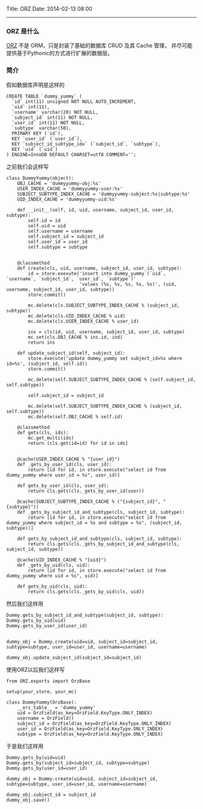 Title: ORZ
Date: 2014-02-13 08:00

---
### ORZ 是什么
[ORZ](https://github.com/douban/douban-orz) 不是 ORM，只是封装了基础的数据库 CRUD 及其 Cache 管理，
并尽可能提供基于Pythonic的方式进行扩展的数据层。

### 简介

假如数据库声明是这样的

    CREATE TABLE `dummy_yummy` (
      `id` int(11) unsigned NOT NULL AUTO_INCREMENT,
      `uid` int(11),
      `username` varchar(20) NOT NULL,
      `subject_id` int(11) NOT NULL,
      `user_id` int(11) NOT NULL,
      `subtype` varchar(50),
      PRIMARY KEY (`id`),
      KEY `user_id` (`user_id`),
      KEY `subject_id_subtype_idx` (`subject_id`, `subtype`),
      KEY `uid` (`uid`)
    ) ENGINE=InnoDB DEFAULT CHARSET=utf8 COMMENT='';

之前我们会这样写

    class DummyYummy(object):
        OBJ_CACHE = 'dummyyummy-obj:%s'
        USER_INDEX_CACHE = 'dummyyummy-user:%s'
        SUBJECT_SUBTYPE_INDEX_CACHE = 'dummyyummy-subject:%s|subtype:%s'
        UID_INDEX_CACHE = 'dummyyummy-uid:%s'

        def __init__(self, id, uid, username, subject_id, user_id, subtype):
            self.id = id
            self.uid = uid
            self.username = username
            self.subject_id = subject_id
            self.user_id = user_id
            self.subtype = subtype


        @classmethod
        def create(cls, uid, username, subject_id, user_id, subtype):
            id = store.exexute('insert into dummy_yummy (`uid`, `username`, `subject_id`, `user_id`, `subtype`)'
                               'values (%s, %s, %s, %s, %s)', (uid, username, subject_id, user_id, subtype))
            store.commit()

            mc.delete(cls.SUBJECT_SUBTYPE_INDEX_CACHE % (subject_id, subtype))
            mc.delete(cls.UID_INDEX_CACHE % uid)
            mc.delete(cls.USER_INDEX_CACHE % user_id)

            ins = cls(id, uid, username, subject_id, user_id, subtype)
            mc.set(cls.OBJ_CACHE % ins.id, ind)
            return ins

        def update_subject_id(self, subject_id):
            store.execute('update dummy_yummy set subject_id=%s where id=%s', (subject_id, self.id))
            store.commit()

            mc.delete(self.SUBJECT_SUBTYPE_INDEX_CACHE % (self.subject_id, self.subtype))

            self.subject_id = subject_id

            mc.delete(self.SUBJECT_SUBTYPE_INDEX_CACHE % (subject_id, self.subtype))
            mc.delete(self.OBJ_CACHE % self.id)

        @classmethod
        def gets(cls, ids):
            mc.get_multi(ids)
            return [cls.get(id=id) for id in ids]


        @cache(USER_INDEX_CACHE % "{user_id}")
        def _gets_by_user_id(cls, user_id):
            return [id for id, in store.execute("select id from dummy_yummy where user_id = %s", user_id)]

        def gets_by_user_id(cls, user_id):
            return cls.gets(cls._gets_by_user_id(user))

        @cache(SUBJECT_SUBTYPE_INDEX_CACHE % ("{subject_id}", "{subtype}"))
        def _gets_by_subject_id_and_subtype(cls, subject_id, subtype):
            return [id for id, in store.execute("select id from dummy_yummy where subject_id = %s and subtype = %s", (subject_id, subtype))]

        def gets_by_subject_id_and_subtype(cls, subject_id, subtype):
            return cls.gets(cls._gets_by_subject_id_and_subtype(cls, subject_id, subtype))

        @cache(UID_INDEX_CACHE % "{uid}")
        def _gets_by_uid(cls, uid):
            return [id for id, in store.execute("select id from dummy_yummy where uid = %s", uid)]

        def gets_by_uid(cls, uid):
            return cls.gets(cls._gets_by_uid(cls, uid))

然后我们这样用

    Dummy.gets_by_subject_id_and_subtype(subject_id, subtype):
    Dummy.gets_by_uid(uid)
    Dummy.gets_by_user_id(user_id)


    dummy_obj = Dummy.create(uid=uid, subject_id=subject_id, subtype=subtype, user_id=user_id, username=username)

    dummy_obj.update_subject_id(subject_id=subject_id)

使用ORZ以后我们这样写

    from ORZ.exports import OrzBase

    setup(your_store, your_mc)

    class DummyYummy(OrzBase):
        __orz_table__ = 'dummy_yummy'
        uid = OrzField(as_key=OrzField.KeyType.ONLY_INDEX)
        username = OrzField()
        subject_id = OrzField(as_key=OrzField.KeyType.ONLY_INDEX)
        user_id = OrzField(as_key=OrzField.KeyType.ONLY_INDEX)
        subtype = OrzField(as_key=OrzField.KeyType.ONLY_INDEX)

于是我们这样用

    Dummy.gets_by(uid=uid)
    Dummy.gets_by(subject_id=subject_id, subtype=subtype)
    Dummy.gets_by(user_id=user_id)

    dummy_obj = Dummy.create(uid=uid, subject_id=subject_id, subtype=subtype, user_id=user_id, username=username)

    dummy_obj.subject_id = subject_id
    dummy_obj.save()



